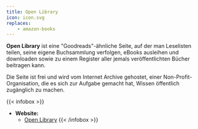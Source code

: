 ```yaml
---
title: Open Library
icon: icon.svg
replaces:
    - amazon-books
---
```


**Open Library** ist eine "Goodreads"-ähnliche Seite, auf der man Leselisten teilen, seine eigene Buchsammlung verfolgen, eBooks ausleihen und downloaden sowie zu einem Register aller jemals veröffentlichten Bücher beitragen kann.

Die Seite ist frei und wird vom Internet Archive gehostet, einer Non-Profit-Organisation, die es sich zur Aufgabe gemacht hat, Wissen öffentlich zugänglich zu machen.

{{< infobox >}}
- **Website:** 
    - [Open Library](https://openlibrary.org/)
{{< /infobox >}}